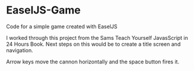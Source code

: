 # EaselJS-Game
Code for a simple game created with EaselJS

I worked through this project from the Sams Teach Yourself JavasScript in 24 Hours Book. Next steps on this would be to create a title screen and navigation.

Arrow keys move the cannon horizontally and the space button fires it.
